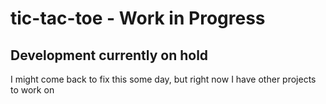 # tic-tac-toe - Work in Progress
Development currently on hold
---
I might come back to fix this some day, but right now I have other projects to work on
